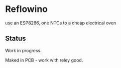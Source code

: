 # Reflowino

use an ESP8266, one NTCs to a cheap electrical oven 

## Status

Work in progress.

Maked in PCB - work with reley good.
